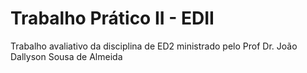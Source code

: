# Trabalho Prático II - EDII
Trabalho avaliativo da disciplina de ED2 ministrado pelo Prof Dr. João Dallyson Sousa de Almeida
